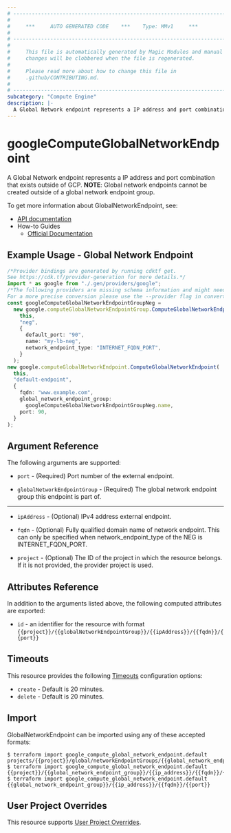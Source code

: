 ```yaml
---
# ----------------------------------------------------------------------------
#
#     ***     AUTO GENERATED CODE    ***    Type: MMv1     ***
#
# ----------------------------------------------------------------------------
#
#     This file is automatically generated by Magic Modules and manual
#     changes will be clobbered when the file is regenerated.
#
#     Please read more about how to change this file in
#     .github/CONTRIBUTING.md.
#
# ----------------------------------------------------------------------------
subcategory: "Compute Engine"
description: |-
  A Global Network endpoint represents a IP address and port combination that exists outside of GCP.
---
```


# googleComputeGlobalNetworkEndpoint

A Global Network endpoint represents a IP address and port combination that exists outside of GCP.
**NOTE**: Global network endpoints cannot be created outside of a
global network endpoint group.

To get more information about GlobalNetworkEndpoint, see:

* [API documentation](https://cloud.google.com/compute/docs/reference/rest/beta/networkEndpointGroups)
* How-to Guides
  * [Official Documentation](https://cloud.google.com/load-balancing/docs/negs/)

## Example Usage - Global Network Endpoint

```typescript
/*Provider bindings are generated by running cdktf get.
See https://cdk.tf/provider-generation for more details.*/
import * as google from "./.gen/providers/google";
/*The following providers are missing schema information and might need manual adjustments to synthesize correctly: google.
For a more precise conversion please use the --provider flag in convert.*/
const googleComputeGlobalNetworkEndpointGroupNeg =
  new google.computeGlobalNetworkEndpointGroup.ComputeGlobalNetworkEndpointGroup(
    this,
    "neg",
    {
      default_port: "90",
      name: "my-lb-neg",
      network_endpoint_type: "INTERNET_FQDN_PORT",
    }
  );
new google.computeGlobalNetworkEndpoint.ComputeGlobalNetworkEndpoint(
  this,
  "default-endpoint",
  {
    fqdn: "www.example.com",
    global_network_endpoint_group:
      googleComputeGlobalNetworkEndpointGroupNeg.name,
    port: 90,
  }
);

```

## Argument Reference

The following arguments are supported:

*   `port` -
    (Required)
    Port number of the external endpoint.

*   `globalNetworkEndpointGroup` -
    (Required)
    The global network endpoint group this endpoint is part of.

***

*   `ipAddress` -
    (Optional)
    IPv4 address external endpoint.

*   `fqdn` -
    (Optional)
    Fully qualified domain name of network endpoint.
    This can only be specified when network\_endpoint\_type of the NEG is INTERNET\_FQDN\_PORT.

*   `project` - (Optional) The ID of the project in which the resource belongs.
    If it is not provided, the provider project is used.

## Attributes Reference

In addition to the arguments listed above, the following computed attributes are exported:

* `id` - an identifier for the resource with format `{{project}}/{{globalNetworkEndpointGroup}}/{{ipAddress}}/{{fqdn}}/{{port}}`

## Timeouts

This resource provides the following
[Timeouts](https://developer.hashicorp.com/terraform/plugin/sdkv2/resources/retries-and-customizable-timeouts) configuration options:

* `create` - Default is 20 minutes.
* `delete` - Default is 20 minutes.

## Import

GlobalNetworkEndpoint can be imported using any of these accepted formats:

```console
$ terraform import google_compute_global_network_endpoint.default projects/{{project}}/global/networkEndpointGroups/{{global_network_endpoint_group}}/{{ip_address}}/{{fqdn}}/{{port}}
$ terraform import google_compute_global_network_endpoint.default {{project}}/{{global_network_endpoint_group}}/{{ip_address}}/{{fqdn}}/{{port}}
$ terraform import google_compute_global_network_endpoint.default {{global_network_endpoint_group}}/{{ip_address}}/{{fqdn}}/{{port}}
```

## User Project Overrides

This resource supports [User Project Overrides](https://registry.terraform.io/providers/hashicorp/google/latest/docs/guides/provider_reference#user_project_override).
